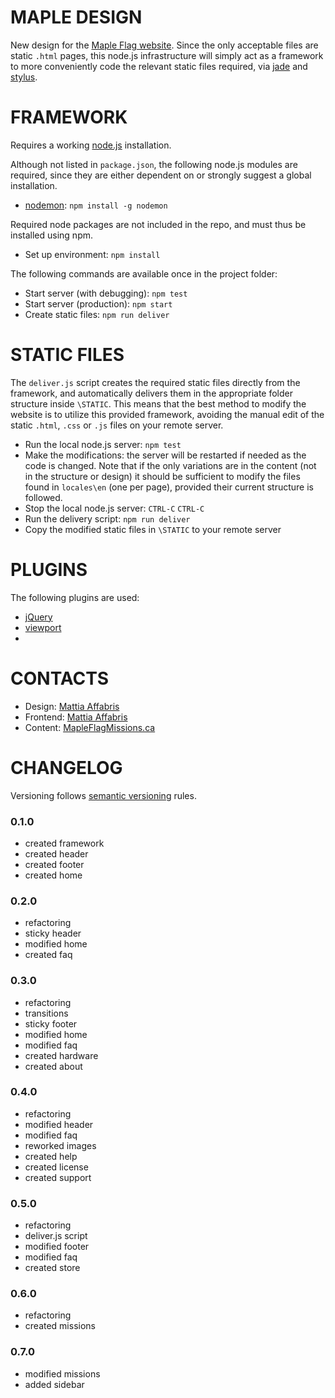 MAPLE DESIGN
======

New design for the [Maple Flag website](http://www3.sympatico.ca/tlaschuk/mapleflagmissions/). Since the only acceptable files are static `.html` pages, this node.js infrastructure will simply act as a framework to more conveniently code the relevant static files required, via [jade](http://jade-lang.com/) and [stylus](http://learnboost.github.io/stylus/).

FRAMEWORK
======

Requires a working [node.js](https://nodejs.org/en/) installation.

Although not listed in `package.json`, the following node.js modules are required, since they are either dependent on or strongly suggest a global installation.

- [nodemon](http://nodemon.io/): `npm install -g nodemon`

Required node packages are not included in the repo, and must thus be installed using npm.

- Set up environment: `npm install`

The following commands are available once in the project folder:

- Start server (with debugging): `npm test`
- Start server (production): `npm start`
- Create static files: `npm run deliver`

STATIC FILES
======

The `deliver.js` script creates the required static files directly from the framework, and automatically delivers them in the appropriate folder structure inside `\STATIC`. This means that the best method to modify the website is to utilize this provided framework, avoiding the manual edit of the static `.html`, `.css` or `.js` files on your remote server.

- Run the local node.js server: `npm test`
- Make the modifications: the server will be restarted if needed as the code is changed. Note that if the only variations are in the content (not in the structure or design) it should be sufficient to modify the files found in `locales\en` (one per page), provided their current structure is followed.
- Stop the local node.js server: `CTRL-C` `CTRL-C`
- Run the delivery script: `npm run deliver`
- Copy the modified static files in `\STATIC` to your remote server

PLUGINS
======

The following plugins are used:

- [jQuery](https://jquery.com/)
- [viewport](http://www.appelsiini.net/projects/viewport)
-

CONTACTS
======

- Design: [Mattia Affabris](https://github.com/Gliptal)
- Frontend: [Mattia Affabris](https://github.com/Gliptal)
- Content: [MapleFlagMissions.ca](mailto:mapleflagmissions@gmail.com)

CHANGELOG
======

Versioning follows [semantic versioning](http://semver.org/) rules.

### 0.1.0

- created framework
- created header
- created footer
- created home

### 0.2.0

- refactoring
- sticky header
- modified home
- created faq

### 0.3.0

- refactoring
- transitions
- sticky footer
- modified home
- modified faq
- created hardware
- created about

### 0.4.0

- refactoring
- modified header
- modified faq
- reworked images
- created help
- created license
- created support

### 0.5.0

- refactoring
- deliver.js script
- modified footer
- modified faq
- created store

### 0.6.0

- refactoring
- created missions

### 0.7.0

- modified missions
- added sidebar